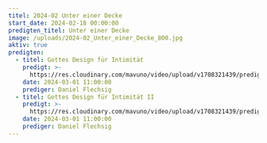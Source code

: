 ```yaml
---
titel: 2024-02 Unter einer Decke
start_date: 2024-02-18 00:00:00
predigten_titel: Unter einer Decke
image: /uploads/2024-02_Unter_einer_Decke_800.jpg
aktiv: true
predigten:
  - titel: Gottes Design für Intimität
    predigt: >-
      https://res.cloudinary.com/mavuno/video/upload/v1708321439/predigten/2024-02%20Unter%20einer%20Decke/2024-02-18_GoDi_Mavuno_Berlin_-_Gottes_Design_f%C3%BCr_Intimit%C3%A4t.mp3      
    date: 2024-03-01 11:00:00
    prediger: Daniel Flechsig
  - titel: Gottes Design für Intimität II
    predigt: >-
      https://res.cloudinary.com/mavuno/video/upload/v1708321439/predigten/2024-02%20Unter%20einer%20Decke/2024-02-18_GoDi_Mavuno_Berlin_-_Gottes_Design_f%C3%BCr_Intimit%C3%A4t.mp3      
    date: 2024-03-01 11:00:00
    prediger: Daniel Flechsig
---
```

